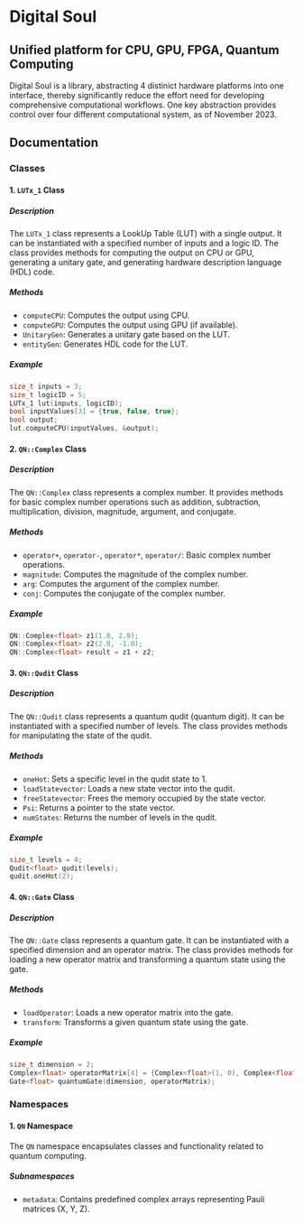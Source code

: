 # Digital Soul
## Unified platform for CPU, GPU, FPGA, Quantum Computing

  Digital Soul is a library, abstracting 4 distinict hardware platforms into one interface, thereby significantly reduce the effort need for developing comprehensive computational workflows. One key abstraction provides control over four different computational system, as of November 2023.


## Documentation

### Classes

#### 1. `LUTx_1` Class

##### Description

The `LUTx_1` class represents a LookUp Table (LUT) with a single output. It can be instantiated with a specified number of inputs and a logic ID. The class provides methods for computing the output on CPU or GPU, generating a unitary gate, and generating hardware description language (HDL) code.

##### Methods

- `computeCPU`: Computes the output using CPU.
- `computeGPU`: Computes the output using GPU (if available).
- `UnitaryGen`: Generates a unitary gate based on the LUT.
- `entityGen`: Generates HDL code for the LUT.

##### Example

```cpp
size_t inputs = 3;
size_t logicID = 5;
LUTx_1 lut(inputs, logicID);
bool inputValues[3] = {true, false, true};
bool output;
lut.computeCPU(inputValues, &output);
```

#### 2. `QN::Complex` Class

##### Description

The `QN::Complex` class represents a complex number. It provides methods for basic complex number operations such as addition, subtraction, multiplication, division, magnitude, argument, and conjugate.

##### Methods

- `operator+`, `operator-`, `operator*`, `operator/`: Basic complex number operations.
- `magnitude`: Computes the magnitude of the complex number.
- `arg`: Computes the argument of the complex number.
- `conj`: Computes the conjugate of the complex number.

##### Example

```cpp
QN::Complex<float> z1(1.0, 2.0);
QN::Complex<float> z2(2.0, -1.0);
QN::Complex<float> result = z1 + z2;
```

#### 3. `QN::Qudit` Class

##### Description

The `QN::Qudit` class represents a quantum qudit (quantum digit). It can be instantiated with a specified number of levels. The class provides methods for manipulating the state of the qudit.

##### Methods

- `oneHot`: Sets a specific level in the qudit state to 1.
- `loadStatevector`: Loads a new state vector into the qudit.
- `freeStatevector`: Frees the memory occupied by the state vector.
- `Psi`: Returns a pointer to the state vector.
- `numStates`: Returns the number of levels in the qudit.

##### Example

```cpp
size_t levels = 4;
Qudit<float> qudit(levels);
qudit.oneHot(2);
```

#### 4. `QN::Gate` Class

##### Description

The `QN::Gate` class represents a quantum gate. It can be instantiated with a specified dimension and an operator matrix. The class provides methods for loading a new operator matrix and transforming a quantum state using the gate.

##### Methods

- `loadOperator`: Loads a new operator matrix into the gate.
- `transform`: Transforms a given quantum state using the gate.

##### Example

```cpp
size_t dimension = 2;
Complex<float> operatorMatrix[4] = {Complex<float>(1, 0), Complex<float>(0, 0), Complex<float>(0, 0), Complex<float>(1, 0)};
Gate<float> quantumGate(dimension, operatorMatrix);
```

### Namespaces

#### 1. `QN` Namespace

The `QN` namespace encapsulates classes and functionality related to quantum computing.

##### Subnamespaces

- `metadata`: Contains predefined complex arrays representing Pauli matrices (X, Y, Z).


